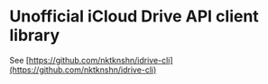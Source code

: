 # Unofficial iCloud Drive API client library

See [https://github.com/nktknshn/idrive-cli](https://github.com/nktknshn/idrive-cli)
